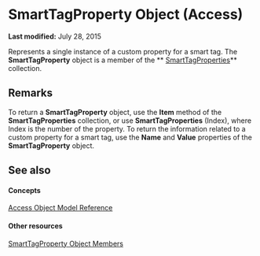 
# SmartTagProperty Object (Access)

 **Last modified:** July 28, 2015

Represents a single instance of a custom property for a smart tag. The  **SmartTagProperty** object is a member of the ** [SmartTagProperties](1b2c7a0d-4dd3-e2b3-b44f-2a99994395f6.md)** collection.

## Remarks

To return a  **SmartTagProperty** object, use the **Item** method of the **SmartTagProperties** collection, or use **SmartTagProperties** (Index), where Index is the number of the property. To return the information related to a custom property for a smart tag, use the **Name** and **Value** properties of the **SmartTagProperty** object.


## See also


#### Concepts


 [Access Object Model Reference](2de134a4-6c5c-d2a3-8377-f4dd973ba650.md)
#### Other resources


 [SmartTagProperty Object Members](6f5b5450-297f-3e39-e83f-9cd6f96ad25c.md)
